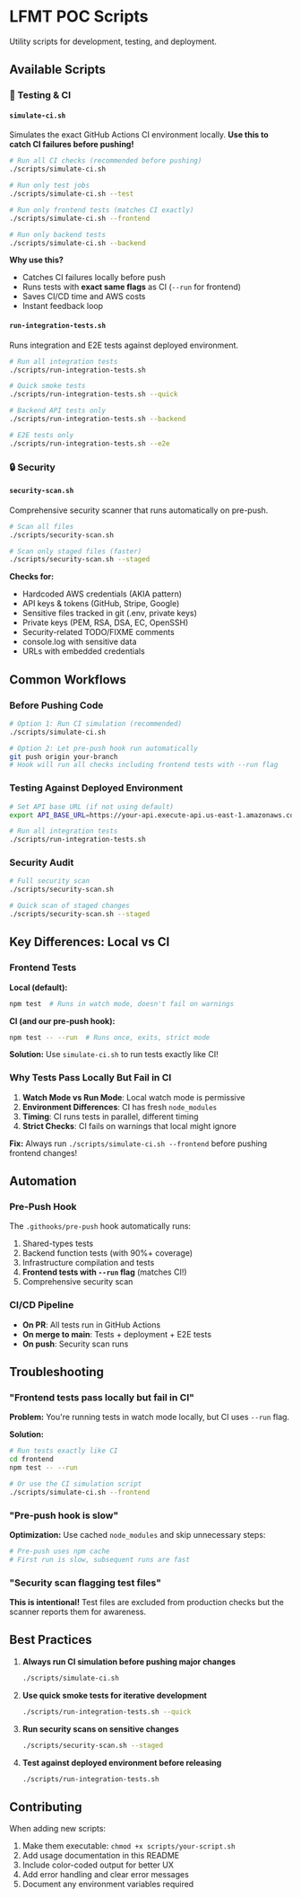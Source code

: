 # LFMT POC Scripts

Utility scripts for development, testing, and deployment.

## Available Scripts

### 🧪 Testing & CI

#### `simulate-ci.sh`
Simulates the exact GitHub Actions CI environment locally. **Use this to catch CI failures before pushing!**

```bash
# Run all CI checks (recommended before pushing)
./scripts/simulate-ci.sh

# Run only test jobs
./scripts/simulate-ci.sh --test

# Run only frontend tests (matches CI exactly)
./scripts/simulate-ci.sh --frontend

# Run only backend tests
./scripts/simulate-ci.sh --backend
```

**Why use this?**
- Catches CI failures locally before push
- Runs tests with **exact same flags** as CI (`--run` for frontend)
- Saves CI/CD time and AWS costs
- Instant feedback loop

#### `run-integration-tests.sh`
Runs integration and E2E tests against deployed environment.

```bash
# Run all integration tests
./scripts/run-integration-tests.sh

# Quick smoke tests
./scripts/run-integration-tests.sh --quick

# Backend API tests only
./scripts/run-integration-tests.sh --backend

# E2E tests only
./scripts/run-integration-tests.sh --e2e
```

### 🔒 Security

#### `security-scan.sh`
Comprehensive security scanner that runs automatically on pre-push.

```bash
# Scan all files
./scripts/security-scan.sh

# Scan only staged files (faster)
./scripts/security-scan.sh --staged
```

**Checks for:**
- Hardcoded AWS credentials (AKIA pattern)
- API keys & tokens (GitHub, Stripe, Google)
- Sensitive files tracked in git (.env, private keys)
- Private keys (PEM, RSA, DSA, EC, OpenSSH)
- Security-related TODO/FIXME comments
- console.log with sensitive data
- URLs with embedded credentials

## Common Workflows

### Before Pushing Code

```bash
# Option 1: Run CI simulation (recommended)
./scripts/simulate-ci.sh

# Option 2: Let pre-push hook run automatically
git push origin your-branch
# Hook will run all checks including frontend tests with --run flag
```

### Testing Against Deployed Environment

```bash
# Set API base URL (if not using default)
export API_BASE_URL=https://your-api.execute-api.us-east-1.amazonaws.com/v1

# Run all integration tests
./scripts/run-integration-tests.sh
```

### Security Audit

```bash
# Full security scan
./scripts/security-scan.sh

# Quick scan of staged changes
./scripts/security-scan.sh --staged
```

## Key Differences: Local vs CI

### Frontend Tests

**Local (default):**
```bash
npm test  # Runs in watch mode, doesn't fail on warnings
```

**CI (and our pre-push hook):**
```bash
npm test -- --run  # Runs once, exits, strict mode
```

**Solution:** Use `simulate-ci.sh` to run tests exactly like CI!

### Why Tests Pass Locally But Fail in CI

1. **Watch Mode vs Run Mode**: Local watch mode is permissive
2. **Environment Differences**: CI has fresh `node_modules`
3. **Timing**: CI runs tests in parallel, different timing
4. **Strict Checks**: CI fails on warnings that local might ignore

**Fix:** Always run `./scripts/simulate-ci.sh --frontend` before pushing frontend changes!

## Automation

### Pre-Push Hook
The `.githooks/pre-push` hook automatically runs:
1. Shared-types tests
2. Backend function tests (with 90%+ coverage)
3. Infrastructure compilation and tests
4. **Frontend tests with `--run` flag** (matches CI!)
5. Comprehensive security scan

### CI/CD Pipeline
- **On PR**: All tests run in GitHub Actions
- **On merge to main**: Tests + deployment + E2E tests
- **On push**: Security scan runs

## Troubleshooting

### "Frontend tests pass locally but fail in CI"

**Problem:** You're running tests in watch mode locally, but CI uses `--run` flag.

**Solution:**
```bash
# Run tests exactly like CI
cd frontend
npm test -- --run

# Or use the CI simulation script
./scripts/simulate-ci.sh --frontend
```

### "Pre-push hook is slow"

**Optimization:** Use cached `node_modules` and skip unnecessary steps:
```bash
# Pre-push uses npm cache
# First run is slow, subsequent runs are fast
```

### "Security scan flagging test files"

**This is intentional!** Test files are excluded from production checks but the scanner reports them for awareness.

## Best Practices

1. **Always run CI simulation before pushing major changes**
   ```bash
   ./scripts/simulate-ci.sh
   ```

2. **Use quick smoke tests for iterative development**
   ```bash
   ./scripts/run-integration-tests.sh --quick
   ```

3. **Run security scans on sensitive changes**
   ```bash
   ./scripts/security-scan.sh --staged
   ```

4. **Test against deployed environment before releasing**
   ```bash
   ./scripts/run-integration-tests.sh
   ```

## Contributing

When adding new scripts:
1. Make them executable: `chmod +x scripts/your-script.sh`
2. Add usage documentation in this README
3. Include color-coded output for better UX
4. Add error handling and clear error messages
5. Document any environment variables required

